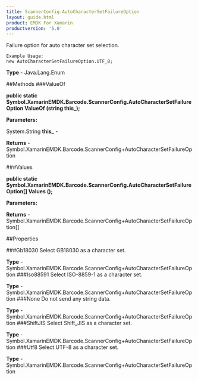 ```yaml
---
title: ScannerConfig.AutoCharacterSetFailureOption
layout: guide.html
product: EMDK For Xamarin 
productversion: '5.0' 
---
```

Failure option for auto character set selection.
 
 	Example Usage:
 	new AutoCharacterSetFailureOption.UTF_8;
 

**Type** - Java.Lang.Enum

##Methods
###ValueOf

**public static Symbol.XamarinEMDK.Barcode.ScannerConfig.AutoCharacterSetFailureOption ValueOf (string this_);**


        

**Parameters:**

System.String **this_**  - 
        

**Returns** - Symbol.XamarinEMDK.Barcode.ScannerConfig+AutoCharacterSetFailureOption

###Values

**public static Symbol.XamarinEMDK.Barcode.ScannerConfig.AutoCharacterSetFailureOption[] Values ();**


        

**Parameters:**

**Returns** - Symbol.XamarinEMDK.Barcode.ScannerConfig+AutoCharacterSetFailureOption[]

##Properties

###Gb18030
Select GB18030 as a character set.

**Type** - Symbol.XamarinEMDK.Barcode.ScannerConfig+AutoCharacterSetFailureOption
###Iso88591
Select ISO-8859-1 as a character set.

**Type** - Symbol.XamarinEMDK.Barcode.ScannerConfig+AutoCharacterSetFailureOption
###None
Do not send any string data.

**Type** - Symbol.XamarinEMDK.Barcode.ScannerConfig+AutoCharacterSetFailureOption
###ShiftJIS
Select Shift_JIS as a character set.

**Type** - Symbol.XamarinEMDK.Barcode.ScannerConfig+AutoCharacterSetFailureOption
###Utf8
Select UTF-8 as a character set.

**Type** - Symbol.XamarinEMDK.Barcode.ScannerConfig+AutoCharacterSetFailureOption

